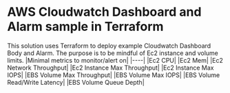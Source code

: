# AWS Cloudwatch Dashboard and Alarm sample in Terraform

This solution uses Terraform to deploy example Cloudwatch Dashboard Body and Alarm. The purpose is to be mindful of Ec2 instance and volume limits.
|Minimal metrics to monitor/alert on|
|----|
|Ec2 CPU|
|Ec2 Mem|
|Ec2 Network Throughput|
|Ec2 Instance Max Throughput|
|Ec2 Instance Max IOPS|
|EBS Volume Max Throughput|
|EBS Volume Max IOPS|
|EBS Volume Read/Write Latency|
|EBS Volume Queue Depth|